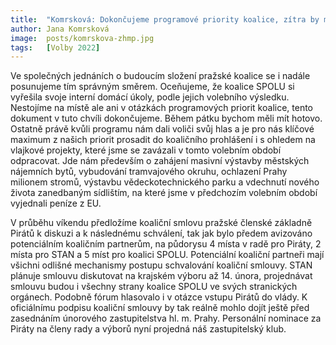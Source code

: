 ```yaml
---
title:  "Komrsková: Dokončujeme programové priority koalice, zítra by mělo být hotovo"
author: Jana Komrsková
image:  posts/komrskova-zhmp.jpg
tags:   [Volby 2022]
---
```


Ve společných jednáních o budoucím složení pražské koalice se i nadále posunujeme tím správným směrem. Oceňujeme, že koalice SPOLU si vyřešila svoje interní domácí úkoly, podle jejich volebního výsledku. Nestojíme na místě ale ani v otázkách programových priorit koalice, tento dokument v tuto chvíli dokončujeme. Během pátku bychom měli mít hotovo. Ostatně právě kvůli programu nám dali voliči svůj hlas a je pro nás klíčové maximum z našich priorit prosadit do koaličního prohlášení i s ohledem na vlajkové projekty, které jsme se zavázali v tomto volebním období odpracovat. Jde nám především o zahájení masivní výstavby městských nájemních bytů, vybudování tramvajového okruhu, ochlazení Prahy milionem stromů, výstavbu vědeckotechnického parku a vdechnutí nového života zanedbaným sídlištím, na které jsme v předchozím volebním období vyjednali peníze z EU.

V průběhu víkendu předložíme koaliční smlovu pražské členské základně Pirátů k diskuzi a k následnému schválení, tak jak bylo předem avizováno potenciálním koaličním partnerům, na půdorysu 4 místa v radě pro Piráty, 2 místa pro STAN a 5 míst pro koalici SPOLU. Potenciální koaliční partneři mají všichni odlišné mechanismy postupu schvalování koaliční smlouvy. STAN plánuje smlouvu diskutovat na krajském výboru až 14. února, projednávat smlouvu budou i všechny strany koalice SPOLU ve svých stranických orgánech. Podobně fórum hlasovalo i v otázce vstupu Pirátů do vlády. K oficiálnímu podpisu koaliční smlouvy by tak reálně mohlo dojít ještě před zasednáním únorového zastupitelstva hl. m. Prahy. Personální nominace za Piráty na členy rady a výborů nyní projedná náš zastupitelský klub. 


